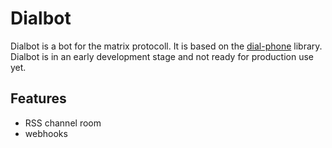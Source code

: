 # Dialbot

Dialbot is a bot for the matrix protocoll. It is based on the [dial-phone]("https://github.com/mtorials/dial-phone") library.
Dialbot is in an early development stage and not ready for production use yet.

## Features

- RSS channel room
- webhooks
